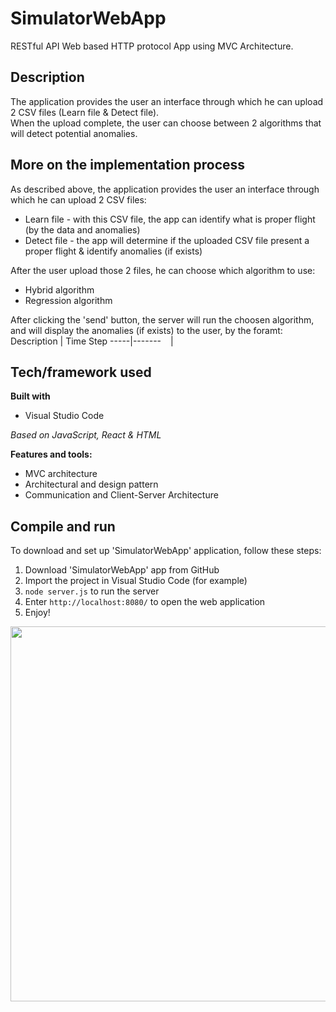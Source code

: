 # SimulatorWebApp

RESTful API Web based HTTP protocol App using MVC Architecture.

## Description

The application provides the user an interface through which he can upload 2 CSV files (Learn file & Detect file). <br/>
When the upload complete, the user can choose between 2 algorithms that will detect potential anomalies. <br/>

## More on the implementation process

As described above, the application provides the user an interface through which he can upload 2 CSV files:
* Learn file - with this CSV file, the app can identify what is proper flight (by the data and anomalies) 
* Detect file - the app will determine if the uploaded CSV file present a proper flight & identify anomalies (if exists)

After the user upload those 2 files, he can choose which algorithm to use:
* Hybrid algorithm
* Regression algorithm 

After clicking the 'send' button, the server will run the choosen algorithm, and will display the anomalies (if exists) to the user, by the foramt: <br/>
Description | Time Step 
-----|-------
` ` | ` `


## Tech/framework used

**Built with**
* Visual Studio Code

*Based on JavaScript, React & HTML*

**Features and tools:**
* MVC architecture
* Architectural and design pattern
* Communication and Client-Server Architecture


## Compile and run
To download and set up 'SimulatorWebApp' application, follow these steps:
1. Download 'SimulatorWebApp' app from GitHub
2. Import the project in Visual Studio Code (for example) 
4. `node server.js` to run the server
5. Enter `http://localhost:8080/` to open the web application
6. Enjoy!

<p align="center">
  <img src="View/Resources/Main.jpeg" width = "600" /> 
</p>
 
